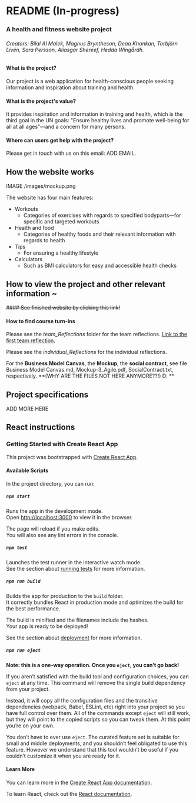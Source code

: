 # README  (In-progress)
### A health and fitness website project
###### Creators: Bilal Al Malek, Magnus Bryntheson, Deaa Khankan, Torbjörn Livén, Sara Persson, Aliasgar Shereef, Hedda Wingårdh.

#### What is the project?
Our project is a web application for health-conscious people seeking information and inspiration about training and health.

#### What is the project's value?
It provides inspiration and information in training and health, which is the third goal in the UN goals: "Ensure healthy lives and promote well-being for all at all ages"—and a concern for many persons.

#### Where can users get help with the project?
Please get in touch with us on this email: ADD EMAIL.

## How the website works
IMAGE
/images/mockup.png

The website has four main features:
* Workouts
  * Categories of exercises with regards to specified bodyparts—for specific and targeted workouts
* Health and food
  * Categories of healthy foods and their relevant information with regards to health
* Tips
  * For ensuring a healthy lifestyle 
* Calculators
  * Such as BMI calculators for easy and accessible health checks

## How to view the project and other relevant information ~ 

~~#### See finished website by clicking this link!~~

#### How to find course turn-ins

Please see the *team_Reflections* folder for the team reflections. [Link to the first team reflection.](https://github.com/Mange99/Janet-Jackson/blob/main/team_Reflections/Team_reflection%20w3.pdf)

Please see the *individual_Reflections* for the individual reflections.

For the **Business Model Canvas**, the **Mockup**, the **social contract**, see file Business Model Canvas.md, Mockup-3_Agile.pdf, SocialContract.txt, respectively. 
**(WHY ARE THE FILES NOT HERE ANYMORE??!) D: **

## Project specifications

ADD MORE HERE


## React instructions

### Getting Started with Create React App

This project was bootstrapped with [Create React App](https://github.com/facebook/create-react-app).

#### Available Scripts

In the project directory, you can run:

##### `npm start`

Runs the app in the development mode.\
Open [http://localhost:3000](http://localhost:3000) to view it in the browser.

The page will reload if you make edits.\
You will also see any lint errors in the console.

##### `npm test`

Launches the test runner in the interactive watch mode.\
See the section about [running tests](https://facebook.github.io/create-react-app/docs/running-tests) for more information.

##### `npm run build`

Builds the app for production to the `build` folder.\
It correctly bundles React in production mode and optimizes the build for the best performance.

The build is minified and the filenames include the hashes.\
Your app is ready to be deployed!

See the section about [deployment](https://facebook.github.io/create-react-app/docs/deployment) for more information.

##### `npm run eject`

**Note: this is a one-way operation. Once you `eject`, you can’t go back!**

If you aren’t satisfied with the build tool and configuration choices, you can `eject` at any time. This command will remove the single build dependency from your project.

Instead, it will copy all the configuration files and the transitive dependencies (webpack, Babel, ESLint, etc) right into your project so you have full control over them. All of the commands except `eject` will still work, but they will point to the copied scripts so you can tweak them. At this point you’re on your own.

You don’t have to ever use `eject`. The curated feature set is suitable for small and middle deployments, and you shouldn’t feel obligated to use this feature. However we understand that this tool wouldn’t be useful if you couldn’t customize it when you are ready for it.

#### Learn More

You can learn more in the [Create React App documentation](https://facebook.github.io/create-react-app/docs/getting-started).

To learn React, check out the [React documentation](https://reactjs.org/).
